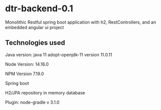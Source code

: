 # dtr-backend-0.1
Monolithic Restful spring boot application with h2, RestControllers, and an embedded angular ui project

## Technologies used
Java version: java 11 adopt-openjdk-11 version 11.0.11

Node Version: 14.16.0

NPM Version 7.19.0

Spring boot

H2/JPA repository in memory database

Plugin: node-gradle v 3.1.0
